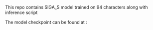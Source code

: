 This repo contains SIGA_S model trained on 94 characters along with inference script

The model checkpoint can be found at : 

